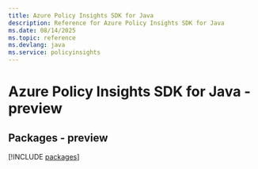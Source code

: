 ```yaml
---
title: Azure Policy Insights SDK for Java
description: Reference for Azure Policy Insights SDK for Java
ms.date: 08/14/2025
ms.topic: reference
ms.devlang: java
ms.service: policyinsights
---
```

# Azure Policy Insights SDK for Java - preview
## Packages - preview
[!INCLUDE [packages](policy-insights-index.md)]